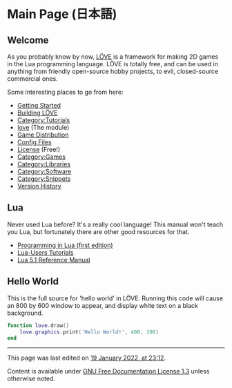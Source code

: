 # Main Page (日本語)

## Welcome

As you probably know by now, [LÖVE](http://love2d.org) is a framework for making 2D games in the Lua programming language. LÖVE is totally free, and can be used in anything from friendly open-source hobby projects, to evil, closed-source commercial ones.

Some interesting places to go from here:

* [Getting Started]()
* [Building LÖVE]()
* [Category:Tutorials](Tutorials)
* [love]() (The module)
* [Game Distribution]()
* [Config Files]()
* [License]() (Free!)
* [Category:Games](Games)
* [Category:Libraries](Libraries)
* [Category:Software](Software)
* [Category:Snippets](Snippets)
* [Version History]()

## Lua

Never used Lua before? It's a really cool language! This manual won't teach you Lua, but fortunately there are other good resources for that.

* [Programming in Lua (first edition)](http://lua.org/pil)
* [Lua-Users Tutorials](http://lua-users.org/wiki/TutorialDirectory)
* [Lua 5.1 Reference Manual](http://www.lua.org/manual/5.1/)

## Hello World

This is the full source for 'hello world' in LÖVE. Running this code will cause an 800 by 600 window to appear, and display white text on a black background.

```lua
function love.draw()
    love.graphics.print('Hello World!', 400, 300)
end
```

----
This page was last edited on [19 January 2022, at 23:12](https://love2d.org/w/index.php?title=Main_Page&oldid=27392).

Content is available under [GNU Free Documentation License 1.3](http://www.gnu.org/copyleft/fdl.html) unless otherwise noted.
